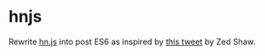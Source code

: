 # hnjs

Rewrite [hn.js](https://news.ycombinator.com/hn.js) into post ES6 as inspired by
[this tweet](https://twitter.com/lzsthw/status/1737466318272549029) by Zed Shaw.

